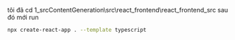 tôi đã cd 1_srcContentGeneration\src\react_frontend\react_frontend_src sau đó mới run 
```bash
npx create-react-app . --template typescript
```